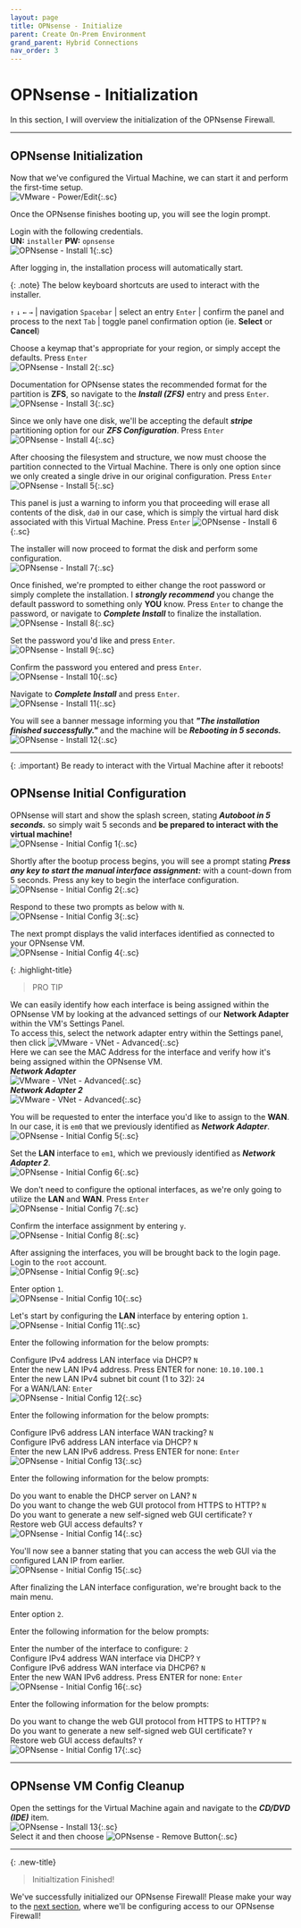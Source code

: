```yaml
---
layout: page
title: OPNsense - Initialize
parent: Create On-Prem Environment
grand_parent: Hybrid Connections
nav_order: 3
---
```




# OPNsense - Initialization


In this section, I will overview the initialization of the OPNsense Firewall.  



---



## OPNsense Initialization


Now that we've configured the Virtual Machine, we can start it and perform the first-time setup.  
![](/assets/images/projects/project01/create-on-prem/opnsense/vmware-power-edit.png "VMware - Power/Edit"){:.sc}  

Once the OPNsense finishes booting up, you will see the login prompt.  

Login with the following credentials.  
**UN:** `installer`
**PW:** `opnsense`  
![](/assets/images/projects/project01/create-on-prem/opnsense/opnsense-install-1.png "OPNsense - Install 1"){:.sc}  

After logging in, the installation process will automatically start.  

{: .note}
The below keyboard shortcuts are used to interact with the installer.  

`↑` `↓` `←` `→`  | navigation
`Spacebar` | select an entry
`Enter` | confirm the panel and process to the next
`Tab` | toggle panel confirmation option (ie. **Select** or **Cancel**)

Choose a keymap that's appropriate for your region, or simply accept the defaults. Press `Enter`  
![](/assets/images/projects/project01/create-on-prem/opnsense/opnsense-install-2.png "OPNsense - Install 2"){:.sc}  

Documentation for OPNsense states the recommended format for the partition is **ZFS**, so navigate to the ***Install (ZFS)*** entry and press `Enter`.  
![](/assets/images/projects/project01/create-on-prem/opnsense/opnsense-install-3.png "OPNsense - Install 3"){:.sc}  

Since we only have one disk, we'll be accepting the default ***stripe*** partitioning option for our ***ZFS Configuration***.  Press `Enter`  
![](/assets/images/projects/project01/create-on-prem/opnsense/opnsense-install-4.png "OPNsense - Install 4"){:.sc}  

After choosing the filesystem and structure, we now must choose the partition connected to the Virtual Machine.  There is only one option since we only created a single drive in our original configuration. Press `Enter`  
![](/assets/images/projects/project01/create-on-prem/opnsense/opnsense-install-5.png "OPNsense - Install 5"){:.sc}  

This panel is just a warning to inform you that proceeding will erase all contents of the disk, `da0` in our case, which is simply the virtual hard disk associated with this Virtual Machine. Press `Enter`
![](/assets/images/projects/project01/create-on-prem/opnsense/opnsense-install-6.png "OPNsense - Install 6"){:.sc}  

The installer will now proceed to format the disk and perform some configuration.  
![](/assets/images/projects/project01/create-on-prem/opnsense/opnsense-install-7.png "OPNsense - Install 7"){:.sc}  

Once finished, we're prompted to either change the root password or simply complete the installation. I ***strongly recommend*** you change the default password to something only **YOU** know.  Press `Enter` to change the password, or navigate to ***Complete Install*** to finalize the installation.  
![](/assets/images/projects/project01/create-on-prem/opnsense/opnsense-install-8.png "OPNsense - Install 8"){:.sc}  

Set the password you'd like and press `Enter`.  
![](/assets/images/projects/project01/create-on-prem/opnsense/opnsense-install-9.png "OPNsense - Install 9"){:.sc}  

Confirm the password you entered and press `Enter`.  
![](/assets/images/projects/project01/create-on-prem/opnsense/opnsense-install-10.png "OPNsense - Install 10"){:.sc}  

Navigate to ***Complete Install*** and press `Enter`.  
![](/assets/images/projects/project01/create-on-prem/opnsense/opnsense-install-11.png "OPNsense - Install 11"){:.sc}  

You will see a banner message informing you that ***"The installation finished successfully."*** and the machine will be ***Rebooting in 5 seconds.***  
![](/assets/images/projects/project01/create-on-prem/opnsense/opnsense-install-12.png "OPNsense - Install 12"){:.sc}  



---



{: .important} 
Be ready to interact with the Virtual Machine after it reboots!  

## OPNsense Initial Configuration

OPNsense will start and show the splash screen, stating ***Autoboot in 5 seconds.*** so simply wait 5 seconds and **be prepared to interact with the virtual machine!**  
![](/assets/images/projects/project01/create-on-prem/opnsense/opnsense-1.png "OPNsense - Initial Config 1"){:.sc}  

Shortly after the bootup process begins, you will see a prompt stating ***Press any key to start the manual interface assignment:*** with a count-down from 5 seconds. Press any key to begin the interface configuration.  
![](/assets/images/projects/project01/create-on-prem/opnsense/opnsense-2.png "OPNsense - Initial Config 2"){:.sc}  

Respond to these two prompts as below with `N`.  
![](/assets/images/projects/project01/create-on-prem/opnsense/opnsense-3.png "OPNsense - Initial Config 3"){:.sc}  

The next prompt displays the valid interfaces identified as connected to your OPNsense VM.  
![](/assets/images/projects/project01/create-on-prem/opnsense/opnsense-4.png "OPNsense - Initial Config 4"){:.sc}  

{: .highlight-title}
> PRO TIP
>
We can easily identify how each interface is being assigned within the OPNsense VM by looking at the advanced settings of our **Network Adapter** within the VM's Settings Panel.  
To access this, select the network adapter entry within the Settings panel, then click ![](/assets/images/projects/project01/create-on-prem/opnsense/vmware-opnsense-config-btn-advanced.png "VMware - VNet - Advanced"){:.sc}  
Here we can see the MAC Address for the interface and verify how it's being assigned within the OPNsense VM.  
***Network Adapter***  
![](/assets/images/projects/project01/create-on-prem/opnsense/vmware-opnsense-config-mac-1.png "VMware - VNet - Advanced"){:.sc}  
***Network Adapter 2***  
![](/assets/images/projects/project01/create-on-prem/opnsense/vmware-opnsense-config-mac-2.png "VMware - VNet - Advanced"){:.sc}  

You will be requested to enter the interface you'd like to assign to the **WAN**. In our case, it is `em0` that we previously identified as ***Network Adapter***.  
![](/assets/images/projects/project01/create-on-prem/opnsense/opnsense-5.png "OPNsense - Initial Config 5"){:.sc}  

Set the **LAN** interface to `em1`, which we previously identified as ***Network Adapter 2***.  
![](/assets/images/projects/project01/create-on-prem/opnsense/opnsense-6.png "OPNsense - Initial Config 6"){:.sc}  

We don't need to configure the optional interfaces, as we're only going to utilize the **LAN** and **WAN**. Press `Enter`  
![](/assets/images/projects/project01/create-on-prem/opnsense/opnsense-7.png "OPNsense - Initial Config 7"){:.sc}  

Confirm the interface assignment by entering `y`.  
![](/assets/images/projects/project01/create-on-prem/opnsense/opnsense-8.png "OPNsense - Initial Config 8"){:.sc}  

After assigning the interfaces, you will be brought back to the login page. Login to the `root` account.  
![](/assets/images/projects/project01/create-on-prem/opnsense/opnsense-9.png "OPNsense - Initial Config 9"){:.sc}  

Enter option `1`.  
![](/assets/images/projects/project01/create-on-prem/opnsense/opnsense-10.png "OPNsense - Initial Config 10"){:.sc}  

Let's start by configuring the **LAN** interface by entering option `1`.  
![](/assets/images/projects/project01/create-on-prem/opnsense/opnsense-11.png "OPNsense - Initial Config 11"){:.sc}  

Enter the following information for the below prompts:  

Configure IPv4 address LAN interface via DHCP? `N`  
Enter the new LAN IPv4 address. Press ENTER for none: `10.10.100.1`  
Enter the new LAN IPv4 subnet bit count (1 to 32): `24`  
For a WAN/LAN: `Enter`  
![](/assets/images/projects/project01/create-on-prem/opnsense/opnsense-12.png "OPNsense - Initial Config 12"){:.sc}  

Enter the following information for the below prompts:  

Configure IPv6 address LAN interface WAN tracking? `N`  
Configure IPv6 address LAN interface via DHCP? `N`  
Enter the new LAN IPv6 address. Press ENTER for none: `Enter`  
![](/assets/images/projects/project01/create-on-prem/opnsense/opnsense-13.png "OPNsense - Initial Config 13"){:.sc}  

Enter the following information for the below prompts:  

Do you want to enable the DHCP server on LAN? `N`  
Do you want to change the web GUI protocol from HTTPS to HTTP? `N`  
Do you want to generate a new self-signed web GUI certificate? `Y`  
Restore web GUI access defaults? `Y`  
![](/assets/images/projects/project01/create-on-prem/opnsense/opnsense-14.png "OPNsense - Initial Config 14"){:.sc}  

You'll now see a banner stating that you can access the web GUI via the configured LAN IP from earlier.  
![](/assets/images/projects/project01/create-on-prem/opnsense/opnsense-15.png "OPNsense - Initial Config 15"){:.sc}  

After finalizing the LAN interface configuration, we're brought back to the main menu.  

Enter option `2`.  

Enter the following information for the below prompts:  

Enter the number of the interface to configure: `2`  
Configure IPv4 address WAN interface via DHCP? `Y`  
Configure IPv6 address WAN interface via DHCP6? `N`  
Enter the new WAN IPv6 address. Press ENTER for none: `Enter`  
![](/assets/images/projects/project01/create-on-prem/opnsense/opnsense-16.png "OPNsense - Initial Config 16"){:.sc}  

Enter the following information for the below prompts:  

Do you want to change the web GUI protocol from HTTPS to HTTP? `N`  
Do you want to generate a new self-signed web GUI certificate? `Y`  
Restore web GUI access defaults? `Y`  
![](/assets/images/projects/project01/create-on-prem/opnsense/opnsense-17.png "OPNsense - Initial Config 17"){:.sc}  



---



## OPNsense VM Config Cleanup


Open the settings for the Virtual Machine again and navigate to the ***CD/DVD (IDE)*** item.  
![](/assets/images/projects/project01/create-on-prem/opnsense/opnsense-install-13.png "OPNsense - Install 13"){:.sc}  
Select it and then choose ![](/assets/images/projects/project01/create-on-prem/opnsense/vmware-opnsense-config-btn-remove.png "OPNsense - Remove Button"){:.sc}  



---



{: .new-title}
> Initialtization Finished!
>
We've successfully initialized our OPNsense Firewall!
Please make your way to the [next section], where we'll be configuring access to our OPNsense Firewall!



[next section]: /projects/project01/project01_children/project01_create-onprem-opnsense-access